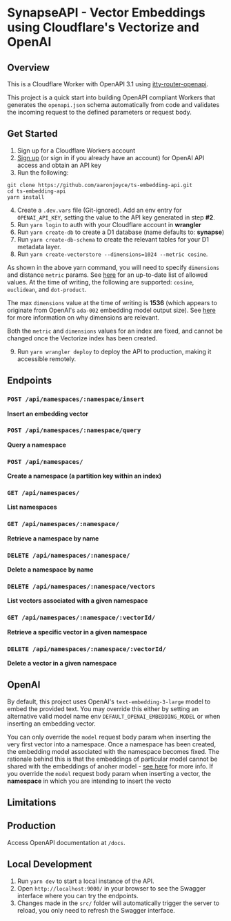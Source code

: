 # SynapseAPI - Vector Embeddings using Cloudflare's Vectorize and OpenAI

## Overview
This is a Cloudflare Worker with OpenAPI 3.1 using [itty-router-openapi](https://github.com/cloudflare/itty-router-openapi).

This project is a quick start into building OpenAPI compliant Workers that generates the
`openapi.json` schema automatically from code and validates the incoming request to the defined parameters or request body.

## Get Started
1. Sign up for a Cloudflare Workers account
2. [Sign up](https://platform.openai.com/signup) (or sign in if you already have an account) for OpenAI API access and obtain an API key 
3. Run the following:
```
git clone https://github.com/aaronjoyce/ts-embedding-api.git
cd ts-embedding-api
yarn install
```
4. Create a `.dev.vars` file (Git-ignored). Add an env entry for `OPENAI_API_KEY`, setting the value to the API key generated in step **#2**.
5. Run `yarn login` to auth with your Cloudflare account in **wrangler**
6. Run `yarn create-db` to create a D1 database (name defaults to: **synapse**)
7. Run `yarn create-db-schema` to create the relevant tables for your D1 metadata layer.
8. Run `yarn create-vectorstore --dimensions=1024 --metric cosine`.

As shown in the above yarn command, you will need to specify `dimensions` and distance `metric` params. See [here](https://developers.cloudflare.com/vectorize/configuration/create-indexes/#distance-metrics) for an up-to-date list of allowed values. At the time of writing, the following are supported: `cosine`, `euclidean`, and `dot-product`.

The max `dimensions` value at the time of writing is **1536** (which appears to originate from OpenAI's `ada-002` embedding model output size). See [here](https://developers.cloudflare.com/vectorize/configuration/create-indexes/#dimensions) for more information on why dimensions are relevant. 

Both the `metric` and `dimensions` values for an index are fixed, and cannot be changed once the Vectorize index has been created.

9. Run `yarn wrangler deploy` to deploy the API to production, making it accessible remotely. 

## Endpoints
### `POST /api/namespaces/:namespace/insert`
**Insert an embedding vector**


### `POST /api/namespaces/:namespace/query` 
**Query a namespace**

### `POST /api/namespaces/`
**Create a namespace (a partition key within an index)**

### `GET /api/namespaces/`
**List namespaces**

### `GET /api/namespaces/:namespace/`
**Retrieve a namespace by name**

### `DELETE /api/namespaces/:namespace/`
**Delete a namespace by name**

### `DELETE /api/namespaces/:namespace/vectors`
**List vectors associated with a given namespace**

### `GET /api/namespaces/:namespace/:vectorId/`
**Retrieve a specific vector in a given namespace**

### `DELETE /api/namespaces/:namespace/:vectorId/`
**Delete a vector in a given namespace**


## OpenAI
By default, this project uses OpenAI's `text-embedding-3-large` model to embed the provided text. You may override this either by setting an alternative valid model name env 
`DEFAULT_OPENAI_EMBEDDING_MODEL` or when inserting an embedding vector.

You can only override the `model` request body param when inserting the very first vector into a namespace. Once a namespace has been created, the embedding model associated with the namespace becomes fixed. The rationale behind this is that the embeddings of particular model cannot be shared with the embeddings of anoher model - [see here](https://community.openai.com/t/are-embeddings-tied-to-a-particular-model/286394) for more info.
If you override the `model` request body param when inserting a vector, the **namespace** in which you are intending to insert the vecto

## Limitations


## Production
Access OpenAPI documentation at `/docs`.

## Local Development
1. Run `yarn dev` to start a local instance of the API.
2. Open `http://localhost:9000/` in your browser to see the Swagger interface where you can try the endpoints.
3. Changes made in the `src/` folder will automatically trigger the server to reload, you only need to refresh the Swagger interface.

